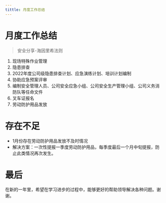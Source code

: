 ```yaml
---
tittle: 月度工作总结
---
```


# 月度工作总结
> 安全分享-海因里希法则
1. 现场特殊作业管理
2. 隐患排查
3. 2022年度公司级隐患排查计划、应急演练计划、培训计划编制
4. 协助应急预案评审
5.  编制安全管理人员、公司安全应急小组、公司安全生产管理小组、公司义务消防队等任命文件
6. 叉车证报名
7. 劳动防护用品发放
# 存在不足
- 1月份存在劳动防护用品发放不及时情况
- 解决方案：一次性提报一季度劳动防护用品，每季度最后一个月中旬提报，防止此类情况再次发生。
# 最后
在新的一年里，希望在学习进步的过程中，能够更好的帮助领导解决各种问题。谢谢。